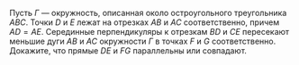 Пусть $\Gamma$ — окружность, описанная около остроугольного треугольника $ABC$. Точки $D$ и $E$ лежат на отрезках $AB$ и $AC$ соответственно, причем $AD = AE.$ Серединные перпендикуляры к отрезкам $BD$ и $CE$ пересекают меньшие дуги $AB$ и $AC$ окружности $\Gamma$ в точках $F$ и $G$ соответственно. Докажите, что прямые $DE$ и $FG$ параллельны или совпадают.